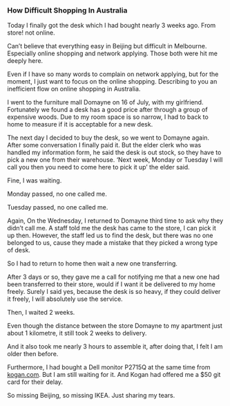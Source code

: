 ### How Difficult Shopping In Australia
Today I finally got the desk which I had bought nearly 3 weeks ago. From store! not online.

Can’t believe that everything easy in Beijing but difficult in Melbourne. Especially online shopping and network applying. Those both were hit me deeply here.

Even if I have so many words to complain on network applying, but for the moment, I just want to focus on the online shopping. Describing to you an inefficient flow on online shopping in Australia.

I went to the furniture mall Domayne on 16 of July, with my girlfriend. Fortunately we found a desk has a good price after through a group of expensive woods. Due to my room space is so narrow, I had to back to home to measure if it is acceptable for a new desk.

The next day I decided to buy the desk, so we went to Domayne again. After some conversation I finally paid it. But the elder clerk who was handled my information form, he said the desk is out stock, so they have to pick a new one from their warehouse. ‘Next week, Monday or Tuesday I will call you then you need to come here to pick it up’ the elder said.

Fine, I was waiting.

Monday passed, no one called me.

Tuesday passed, no one called me.

Again, On the Wednesday, I returned to Domayne third time to ask why they didn’t call me. A staff told me the desk has came to the store, I can pick it up then. However, the staff led us to find the desk, but there was no one belonged to us, cause they made a mistake that they picked a wrong type of desk.

So I had to return to home then wait a new one transferring.

After 3 days or so, they gave me a call for notifying me that a new one had been transferred to their store,  would if I want it be delivered to my home freely. Surely I said yes, because the desk is so heavy, if they could deliver it freely, I will absolutely use the service.

Then, I waited 2 weeks.

Even though the distance between the store Domayne to my apartment just about 1 kilometre, it still took 2 weeks to delivery.

And it also took me nearly 3 hours to assemble it, after doing that, I felt I am older then before.

Furthermore, I had bought a Dell monitor P2715Q at the same time from [kogan.com](https://www.kogan.com/au/buy/dell-p-series-27-p2715q-led-monitor-dell/). But I am still waiting for it. And Kogan had offered me a $50 git card for their delay.

So missing Beijing, so missing IKEA. Just sharing my tears.
